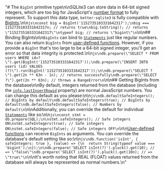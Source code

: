 "# The `BigInt` primitive type\n\nSQLite3 can store data in 64-bit signed integers, which are too big for JavaScript's [number format](https://en.wikipedia.org/wiki/Double-precision_floating-point_format) to fully represent. To support this data type, `better-sqlite3` is fully compatible with [BigInts](https://developer.mozilla.org/en-US/docs/Web/JavaScript/Reference/Global_Objects/BigInt).\n\n```js\nconst big = BigInt('1152735103331642317');\nbig === 1152735103331642317n; // returns true\nbig.toString(); // returns \"1152735103331642317\"\ntypeof big; // returns \"bigint\"\n```\n\n## Binding BigInts\n\n`BigInts` can bind to [`Statements`](./api.md#class-statement) just like regular numbers. You can also return `BigInts` from [user-defined functions](./api.md#functionname-options-function---this). However, if you provide a `BigInt` that's too large to be a 64-bit signed integer, you'll get an error so that data integrity is protected.\n\n```js\ndb.prepare(\"SELECT * FROM users WHERE id=?\").get(BigInt('1152735103331642317'));\ndb.prepare(\"INSERT INTO users (id) VALUES (?)\").run(BigInt('1152735103331642317'));\n\ndb.prepare(\"SELECT ?\").get(2n ** 63n - 1n); // returns successfully\ndb.prepare(\"SELECT ?\").get(2n ** 63n); // throws a RangeError\n```\n\n## Getting BigInts from the database\n\nBy default, integers returned from the database (including the [`info.lastInsertRowid`](./api.md#runbindparameters---object) property) are normal JavaScript numbers. You can change this default as you please:\n\n```js\ndb.defaultSafeIntegers(); // BigInts by default\ndb.defaultSafeIntegers(true); // BigInts by default\ndb.defaultSafeIntegers(false); // Numbers by default\n```\n\nAdditionally, you can override the default for individual [`Statements`](./api.md#class-statement) like so:\n\n```js\nconst stmt = db.prepare(SQL);\n\nstmt.safeIntegers(); // Safe integers ON\nstmt.safeIntegers(true); // Safe integers ON\nstmt.safeIntegers(false); // Safe integers OFF\n```\n\n[User-defined functions](./api.md#functionname-options-function---this) can receive `BigInts` as arguments. You can override the database's default setting like so:\n\n```js\ndb.function('isInt', { safeIntegers: true }, (value) => {\n  return String(typeof value === 'bigint');\n});\n\ndb.prepare('SELECT isInt(?)').pluck().get(10); // => \"false\"\ndb.prepare('SELECT isInt(?)').pluck().get(10n); // => \"true\"\n```\n\nIt's worth noting that REAL (FLOAT) values returned from the database will always be represented as normal numbers.\n"
